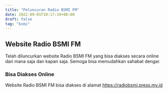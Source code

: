 ```yaml
---
title: "Peluncuran Radio BSMI FM"
date: 2022-09-01T10:17:19+08:00
draft: false
tag: "bsmi"
---
```

## Website Radio BSMI FM

Telah diluncurkan website Radio BSMI FM yang bisa diakses secara online dari mana saja dan kapan saja. Semoga bisa memudahkan sahabat dengar.

### Bisa Diakses Online

Website Radio BSMI FM bisa diakses di alamat https://radiobsmi.press.my.id